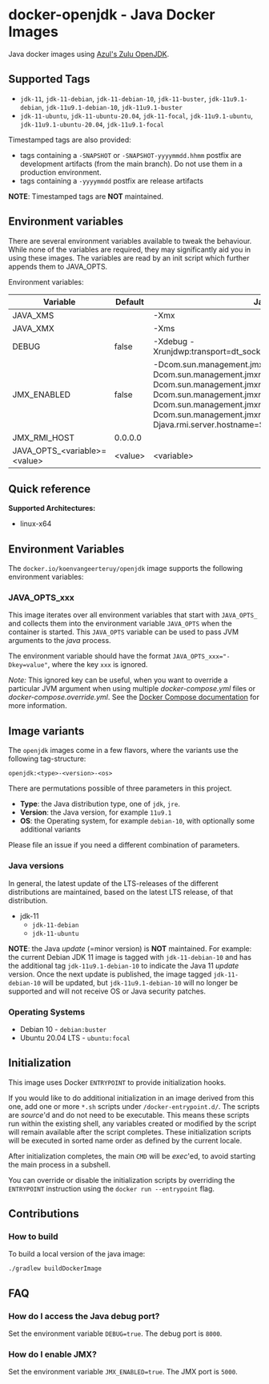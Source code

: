 # docker-openjdk - Java Docker Images
Java docker images using [Azul's Zulu OpenJDK](https://www.azul.com/downloads/zulu-community).

## Supported Tags
* `jdk-11`, `jdk-11-debian`, `jdk-11-debian-10`, `jdk-11-buster`, `jdk-11u9.1-debian`, `jdk-11u9.1-debian-10`,  `jdk-11u9.1-buster`
* `jdk-11-ubuntu`, `jdk-11-ubuntu-20.04`, `jdk-11-focal`, `jdk-11u9.1-ubuntu`, `jdk-11u9.1-ubuntu-20.04`,  `jdk-11u9.1-focal`

Timestamped tags are also provided:
* tags containing a `-SNAPSHOT` or `-SNAPSHOT-yyyymmdd.hhmm` postfix are development artifacts (from the main branch). Do not use them in a production environment.
* tags containing a `-yyyymmdd` postfix are release artifacts

**NOTE**: Timestamped tags are **NOT** maintained.

## Environment variables
There are several environment variables available to tweak the behaviour. While none of the variables are required, they may significantly aid you in using these images.
The variables are read by an init script which further appends them to JAVA_OPTS.

Environment variables:

| Variable                         |  Default  | Java variable |
| -------------------------------- | --------- | ------------- |
| JAVA_XMS                         |           | -Xmx          |
| JAVA_XMX                         |           | -Xms          |
| DEBUG                            | false     | -Xdebug -Xrunjdwp:transport=dt_socket,address=8000,server=y,suspend=n |
| JMX_ENABLED                      | false     | -Dcom.sun.management.jmxremote.authenticate=false -Dcom.sun.management.jmxremote.local.only=false -Dcom.sun.management.jmxremote.ssl=false -Dcom.sun.management.jmxremote -Dcom.sun.management.jmxremote.rmi.port=5000 -Dcom.sun.management.jmxremote.port=5000 -Djava.rmi.server.hostname=$JMX_RMI_HOST |
| JMX_RMI_HOST                     | 0.0.0.0   |               |
| JAVA_OPTS_\<variable\>=\<value\> | \<value\> | \<variable\>  |

## Quick reference
**Supported Architectures:**
* linux-x64

## Environment Variables
The `docker.io/koenvangeerteruy/openjdk` image supports the following environment variables:
### JAVA_OPTS_xxx
This image iterates over all environment variables that start with `JAVA_OPTS_` and collects them into the environment variable `JAVA_OPTS` when the container is started. This `JAVA_OPTS` variable can be used to pass JVM arguments to the _java_ process.

The environment variable should have the format `JAVA_OPTS_xxx="-Dkey=value"`, where the key `xxx` is ignored.

_Note:_ This ignored key can be useful, when you want to override a particular JVM argument when using multiple _docker-compose.yml_ files or _docker-compose.override.yml_. See the [Docker Compose documentation](https://docs.docker.com/compose/extends/#example-use-case) for more information.

## Image variants
The `openjdk` images come in a few flavors, where the variants use the following tag-structure:
```
openjdk:<type>-<version>-<os>
```
There are permutations possible of three parameters in this project.

* **Type**: the Java distribution type, one of `jdk`, `jre`.
* **Version**: the Java version, for example `11u9.1`
* **OS**: the Operating system, for example `debian-10`, with optionally some additional variants

Please file an issue if you need a different combination of parameters.

### Java versions
In general, the latest update of the LTS-releases of the different distributions are maintained, based on the latest LTS release, of that distribution.

* jdk-11
    - `jdk-11-debian`
    - `jdk-11-ubuntu`

**NOTE**: the Java _update_ (=minor version) is **NOT** maintained.
For example: the current Debian JDK 11 image is tagged with `jdk-11-debian-10` and has the additional tag `jdk-11u9.1-debian-10` to indicate the Java 11 _update_ version. 
Once the next update is published, the image tagged `jdk-11-debian-10` will be updated, but `jdk-11u9.1-debian-10` will no longer be supported and will not receive OS or Java security patches.

### Operating Systems
*  Debian 10 - `debian:buster`
*  Ubuntu 20.04 LTS - `ubuntu:focal`

## Initialization
This image uses Docker `ENTRYPOINT` to provide initialization hooks.

If you would like to do additional initialization in an image derived from this one, add one or more `*.sh` scripts under `/docker-entrypoint.d/`. The scripts are _source_'d and do not need to be executable. This means these scripts run within the existing shell, any variables created or modified by the script will remain available after the script completes. These initialization scripts will be executed in sorted name order as defined by the current locale.

After initialization completes, the main `CMD` will be _exec_'ed, to avoid starting the main process in a subshell.

You can override or disable the initialization scripts by overriding the `ENTRYPOINT` instruction using the `docker run --entrypoint` flag.

## Contributions
### How to build
To build a local version of the java image:
```
./gradlew buildDockerImage
```

## FAQ
### How do I access the Java debug port?
Set the environment variable `DEBUG=true`. The debug port is `8000`.

### How do I enable JMX?
Set the environment variable `JMX_ENABLED=true`. The JMX port is `5000`.
